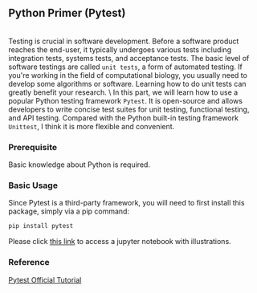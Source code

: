 ## Python Primer (Pytest)
\
Testing is crucial in software development. Before a software product reaches the end-user, it typically undergoes various tests including integration tests, systems tests, and acceptance tests. The basic level of software testings are called `unit tests`, a form of automated testing. If you're working in the field of computational biology, you usually need to develop some algorithms or software. Learning how to do unit tests can greatly benefit your research.
\\
In this part, we will learn how to use a popular Python testing framework `Pytest`. It is open-source and allows developers to write concise test suites for unit testing, functional testing, and API testing. Compared with the Python built-in testing framework `Unittest`, I think it is more flexible and convenient.

### Prerequisite
Basic knowledge about Python is required.

### Basic Usage
Since Pytest is a third-party framework, you will need to first install this package, simply via a pip command:
```bash
pip install pytest
```
Please click [this link](https://colab.research.google.com/drive/1WiLVRj5c3aiYKRrmB4k1mc9wNp-4-44M?usp=sharing) to access a jupyter notebook with illustrations.

### Reference
[Pytest Official Tutorial ](https://pytest.org/en/7.4.x/contents.htmlGenomic)